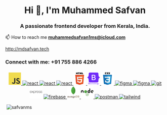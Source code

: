 <h1 align="center">Hi 👋, I'm Muhammed Safvan</h1>
<h3 align="center">A passionate frontend developer from Kerala, India.</h3>

  📫 How to reach me **muhammedsafvan1ms@icloud.com**
  
<a href="https://mdsafvan.netlify.app">http://mdsafvan.tech</a>
<h3 >Connect with me: +91 755 886 4266</h3>

<h3 align="left"></h3>
<p align="center">
<a href="https://developer.mozilla.org/en-US/docs/Web/JavaScript" target="_blank" rel="noreferrer"> <img src="https://raw.githubusercontent.com/devicons/devicon/master/icons/javascript/javascript-original.svg" alt="javascript" width="40" height="40"/> </a> 
<a href="https://reactjs.org/" target="_blank" rel="noreferrer"> <img src="https://encrypted-tbn0.gstatic.com/images?q=tbn:ANd9GcQ8XZ8-OTu4_T3Fa2lyfTc99psyJ23m3JtVbA&usqp=CAU" alt="react" width="40" height="40"/> </a>
<a href="[https://redux.js.org/" target="_blank" rel="noreferrer"> <img src="https://encrypted-tbn0.gstatic.com/images?q=tbn:ANd9GcQhmDtsYdvG33r593WvTsrbj7W9DLtUxIe5ug&usqp=CAU" alt="react" width="40" height="40"/> </a>
<a href="https://mui.com/" target="_blank" rel="noreferrer"> <img src="https://encrypted-tbn0.gstatic.com/images?q=tbn:ANd9GcQeyPH_P426sD4knJzL3aPFeOqrJXtJFYPBAQ&usqp=CAU" alt="react" width="40" height="40"/> </a>
<a href="https://www.w3.org/html/" target="_blank" rel="noreferrer"> <img src="https://raw.githubusercontent.com/devicons/devicon/master/icons/html5/html5-original-wordmark.svg" alt="html5" width="40" height="40"/> </a>
<a href="https://getbootstrap.com" target="_blank" rel="noreferrer"> <img src="https://raw.githubusercontent.com/devicons/devicon/master/icons/bootstrap/bootstrap-plain-wordmark.svg" alt="bootstrap" width="40" height="40"/> </a>
<a href="https://www.w3schools.com/css/" target="_blank" rel="noreferrer"> <img src="https://raw.githubusercontent.com/devicons/devicon/master/icons/css3/css3-original-wordmark.svg" alt="css3" width="40" height="40"/> </a>
<a href="https://www.canva.com/" target="_blank" rel="noreferrer"> <img src="https://encrypted-tbn0.gstatic.com/images?q=tbn:ANd9GcQm6UaCBYuBflQjQ2s_Xv5shcK2z5rI_ddhig&usqp=CAU" alt="figma" width="40" height="40"/> </a> 
<a href="https://www.figma.com/" target="_blank" rel="noreferrer"> <img src="https://www.vectorlogo.zone/logos/figma/figma-icon.svg" alt="figma" width="40" height="40"/> </a>
<a href="https://git-scm.com/" target="_blank" rel="noreferrer"> <img src="https://www.vectorlogo.zone/logos/git-scm/git-scm-icon.svg" alt="git" width="40" height="40"/> </a> 
<a href="https://expressjs.com" target="_blank" rel="noreferrer"> <img src="https://raw.githubusercontent.com/devicons/devicon/master/icons/express/express-original-wordmark.svg" alt="express" width="40" height="40"/></a>
<a href="https://firebase.google.com/" target="_blank" rel="noreferrer"> <img src="https://www.vectorlogo.zone/logos/firebase/firebase-icon.svg" alt="firebase" width="40" height="40"/> </a>
<a href="https://www.mongodb.com/" target="_blank" rel="noreferrer"> <img src="https://raw.githubusercontent.com/devicons/devicon/master/icons/mongodb/mongodb-original-wordmark.svg" alt="mongodb" width="40" height="40"/> </a> 
<a href="https://nodejs.org" target="_blank" rel="noreferrer"> <img src="https://raw.githubusercontent.com/devicons/devicon/master/icons/nodejs/nodejs-original-wordmark.svg" alt="nodejs" width="40" height="40"/> </a>
<a href="https://postman.com" target="_blank" rel="noreferrer"> <img src="https://www.vectorlogo.zone/logos/getpostman/getpostman-icon.svg" alt="postman" width="40" height="40"/> </a> 
<a href="https://tailwindcss.com/" target="_blank" rel="noreferrer"> <img src="https://www.vectorlogo.zone/logos/tailwindcss/tailwindcss-icon.svg" alt="tailwind" width="40" height="40"/> </a> 
</p>

<p>&nbsp;<img align="center" src="https://github-readme-stats.vercel.app/api?username=safvanms&show_icons=true&locale=en" alt="safvanms" /></p>

